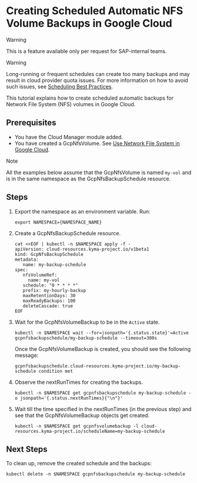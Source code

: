 # Creating Scheduled Automatic NFS Volume Backups in Google Cloud

> [!WARNING]
> This is a feature available only per request for SAP-internal teams.

> [!WARNING]
> Long-running or frequent schedules can create too many backups and may result in cloud provider quota issues.
> For more information on how to avoid such issues, see [Scheduling Best Practices](../00-25-scheduling-best-practices.md).

This tutorial explains how to create scheduled automatic backups for Network File System (NFS) volumes in Google Cloud.

## Prerequisites <!-- {docsify-ignore} -->

* You have the Cloud Manager module added.
* You have created a GcpNfsVolume. See [Use Network File System in Google Cloud](./01-20-20-gcp-nfs-volume.md).

> [!NOTE]
> All the examples below assume that the GcpNfsVolume is named `my-vol` and is in the same namespace as the GcpNfsBackupSchedule resource.

## Steps <!-- {docsify-ignore} -->

1. Export the namespace as an environment variable. Run:

   ```shell
   export NAMESPACE={NAMESPACE_NAME}
   ```

2. Create a GcpNfsBackupSchedule resource.

   ```shell
   cat <<EOF | kubectl -n $NAMESPACE apply -f -
   apiVersion: cloud-resources.kyma-project.io/v1beta1
   kind: GcpNfsBackupSchedule
   metadata:
      name: my-backup-schedule
   spec:
      nfsVolumeRef:
        name: my-vol
      schedule: "0 * * * *"
      prefix: my-hourly-backup
      maxRetentionDays: 30
      maxReadyBackups: 100
      deleteCascade: true
   EOF
   ```

3. Wait for the GcpNfsVolumeBackup to be in the `Active` state.

   ```shell
   kubectl -n $NAMESPACE wait --for=jsonpath='{.status.state}'=Active gcpnfsbackupschedule/my-backup-schedule --timeout=300s
   ```

   Once the GcpNfsVolumeBackup is created, you should see the following message:

   ```console
   gcpnfsbackupschedule.cloud-resources.kyma-project.io/my-backup-schedule condition met
   ```

4. Observe the nextRunTimes for creating the backups.

   ```shell
   kubectl -n $NAMESPACE get gcpnfsbackupschedule my-backup-schedule -o jsonpath='{.status.nextRunTimes}{"\n"}' 
   ```

5. Wait till the time specified in the nextRunTimes (in the previous step) and see that the GcpNfsVolumeBackup objects get created.

   ```shell
   kubectl -n $NAMESPACE get gcpnfsvolumebackup -l cloud-resources.kyma-project.io/scheduleName=my-backup-schedule 
   ```

## Next Steps

To clean up, remove the created schedule and the backups:

   ```shell
   kubectl delete -n $NAMESPACE gcpnfsbackupschedule my-backup-schedule
   ```
